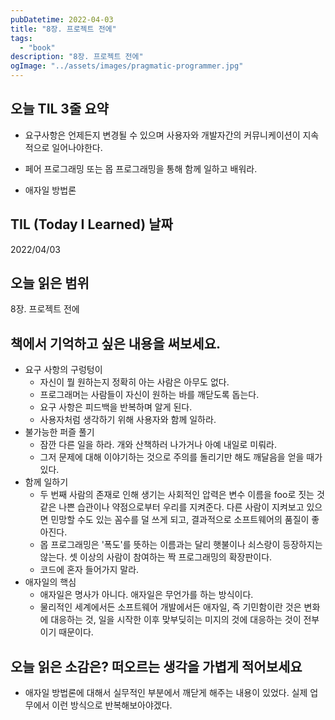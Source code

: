 ```yaml
---
pubDatetime: 2022-04-03
title: "8장. 프로젝트 전에"
tags:
  - "book"
description: "8장. 프로젝트 전에"
ogImage: "../assets/images/pragmatic-programmer.jpg"
---
```


## 오늘 TIL 3줄 요약

- 요구사항은 언제든지 변경될 수 있으며 사용자와 개발자간의 커뮤니케이션이 지속적으로 일어나야한다.

- 페어 프로그래밍 또는 몹 프로그래밍을 통해 함께 일하고 배워라.

- 애자일 방법론

## TIL (Today I Learned) 날짜

2022/04/03

## 오늘 읽은 범위

8장. 프로젝트 전에

## 책에서 기억하고 싶은 내용을 써보세요.

- 요구 사항의 구렁텅이
  - 자신이 뭘 원하는지 정확히 아는 사람은 아무도 없다.
  - 프로그래머는 사람들이 자신이 원하는 바를 깨닫도록 돕는다.
  - 요구 사항은 피드백을 반복하며 알게 된다.
  - 사용자처럼 생각하기 위해 사용자와 함께 일하라.
- 불가능한 퍼즐 풀기
  - 잠깐 다른 일을 하라. 개와 산책하러 나가거나 아예 내일로 미뤄라.
  - 그저 문제에 대해 이야기하는 것으로 주의를 돌리기만 해도 깨달음을 얻을 때가 있다.
- 함께 일하기
  - 두 번째 사람의 존재로 인해 생기는 사회적인 압력은 변수 이름을 foo로 짓는 것 같은 나쁜 습관이나 약점으로부터 우리를 지켜준다. 다른 사람이 지켜보고 있으면 민망할 수도 있는 꼼수를 덜 쓰게 되고, 결과적으로 소프트웨어의 품질이 좋아진다.
  - 몹 프로그래밍은 '폭도'를 뜻하는 이름과는 달리 햇불이나 쇠스랑이 등장하지는 않는다. 셋 이상의 사람이 참여하는 짝 프로그래밍의 확장판이다.
  - 코드에 혼자 들어가지 말라.
- 애자일의 핵심
  - 애자일은 명사가 아니다. 애자일은 무언가를 하는 방식이다.
  - 물리적인 세계에서든 소프트웨어 개발에서든 애자일, 즉 기민함이란 것은 변화에 대응하는 것, 일을 시작한 이후 맞부딪히는 미지의 것에 대응하는 것이 전부이기 때문이다.

## 오늘 읽은 소감은? 떠오르는 생각을 가볍게 적어보세요

- 애자일 방법론에 대해서 실무적인 부분에서 깨닫게 해주는 내용이 있었다. 실제 업무에서 이런 방식으로 반복해보아야겠다.
